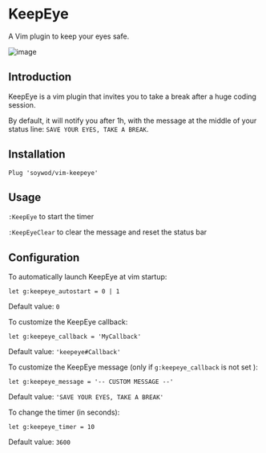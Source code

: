 # KeepEye

A Vim plugin to keep your eyes safe.

![image](https://user-images.githubusercontent.com/10437171/40420681-5d851752-5e89-11e8-9c1a-67bb6f8d237e.png)

## Introduction

KeepEye is a vim plugin that invites you to take a break after a huge coding session.

By default, it will notify you after 1h, with the message at the middle of your status line: `SAVE YOUR EYES, TAKE A BREAK`.

## Installation

```viml
Plug 'soywod/vim-keepeye'
```

## Usage

`:KeepEye` to start the timer

`:KeepEyeClear` to clear the message and reset the status bar

## Configuration

To automatically launch KeepEye at vim startup:

```viml
let g:keepeye_autostart = 0 | 1
```

Default value: `0`

To customize the KeepEye callback:

```viml
let g:keepeye_callback = 'MyCallback'
```

Default value: `'keepeye#Callback'`

To customize the KeepEye message (only if `g:keepeye_callback` is not set ):

```viml
let g:keepeye_message = '-- CUSTOM MESSAGE --'
```

Default value: `'SAVE YOUR EYES, TAKE A BREAK'`

To change the timer (in seconds):

```viml
let g:keepeye_timer = 10
```

Default value: `3600`
